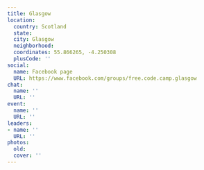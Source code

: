 ```yaml
---
title: Glasgow
location:
  country: Scotland
  state: 
  city: Glasgow
  neighborhood: 
  coordinates: 55.866265, -4.250308
  plusCode: ''
social:
  name: Facebook page
  URL: https://www.facebook.com/groups/free.code.camp.glasgow
chat:
  name: ''
  URL: ''
event:
  name: ''
  URL: ''
leaders:
- name: ''
  URL: ''
photos:
  old: 
  cover: ''
---
```

